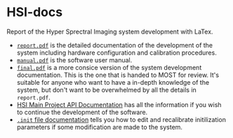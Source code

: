 # HSI-docs
Report of the Hyper Sprectral Imaging system development with LaTex.

- [`report.pdf`](https://github.com/HyperSpectral-Imaging/HSI-docs/blob/main/report.pdf) is the detailed documentation of the development of the system including hardware configuration and calibration procedures.
- [`manual.pdf`](https://github.com/HyperSpectral-Imaging/HSI-docs/blob/main/manual.pdf) is the software user manual.
- [`final.pdf`](\final.pdf) is a more consice version of the system development documentation. This is the one that is handed to MOST for review. It's suitable for anyone who want to have a in-depth knowledge of the system, but don't want to be overwhelmed by all the details in `report.pdf`. 
- [HSI Main Project API Documentation](https://cheng-posheng.gitbook.io/hsi-main-project-api-documentation/) has all the information if you wish to continue the development of the software.
- [`.init` file documentation](https://bencer.notion.site/init-file-documentation-for-HSI-system-f05871402b4142f085a79efb22f836e6) tells you how to edit and recalibrate initilization parameters if some modification are made to the system.  
